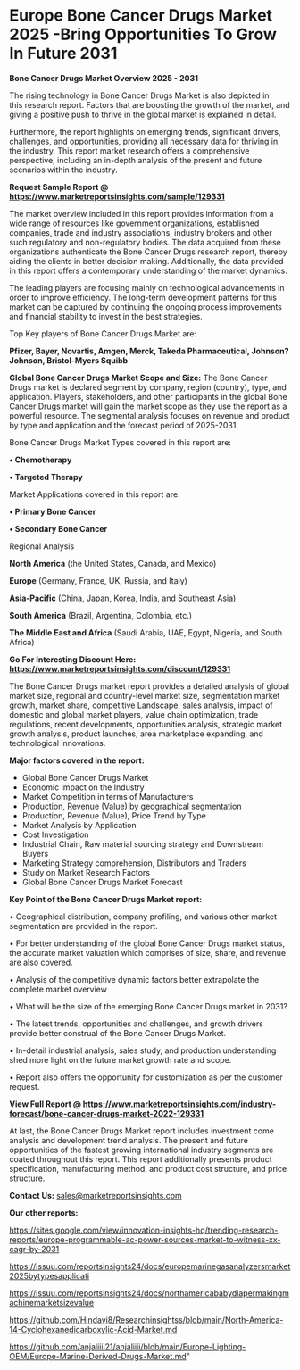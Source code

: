  # Europe Bone Cancer Drugs Market 2025 -Bring Opportunities To Grow In Future 2031

<Strong> Bone Cancer Drugs Market Overview 2025 - 2031</strong>

The rising technology in Bone Cancer Drugs Market is also depicted in this research report. Factors that are boosting the growth of the market, and giving a positive push to thrive in the global market is explained in detail.

Furthermore, the report highlights on emerging trends, significant drivers, challenges, and opportunities, providing all necessary data for thriving in the industry. This report market research offers a comprehensive perspective, including an in-depth analysis of the present and future scenarios within the industry.

<strong>Request Sample Report @ <a href=https://www.marketreportsinsights.com/sample/129331>https://www.marketreportsinsights.com/sample/129331</a></strong>

The market overview included in this report provides information from a wide range of resources like government organizations, established companies, trade and industry associations, industry brokers and other such regulatory and non-regulatory bodies. The data acquired from these organizations authenticate the Bone Cancer Drugs research report, thereby aiding the clients in better decision making. Additionally, the data provided in this report offers a contemporary understanding of the market dynamics.

The leading players are focusing mainly on technological advancements in order to improve efficiency. The long-term development patterns for this market can be captured by continuing the ongoing process improvements and financial stability to invest in the best strategies.

Top Key players of Bone Cancer Drugs Market are:

<strong>Pfizer, Bayer, Novartis, Amgen, Merck, Takeda Pharmaceutical, Johnson?Johnson, Bristol-Myers Squibb</strong>

<strong><b>Global Bone Cancer Drugs Market Scope and Size:</b></strong>
The Bone Cancer Drugs market is declared segment by company, region (country), type, and application. Players, stakeholders, and other participants in the global Bone Cancer Drugs market will gain the market scope as they use the report as a powerful resource. The segmental analysis focuses on revenue and product by type and application and the forecast period of 2025-2031.

Bone Cancer Drugs Market Types covered in this report are:

<strong>• Chemotherapy

• Targeted Therapy</strong>

Market Applications covered in this report are:

<strong>• Primary Bone Cancer

• Secondary Bone Cancer</strong> 

Regional Analysis

<strong>North America</strong> (the United States, Canada, and Mexico)

<strong>Europe</strong> (Germany, France, UK, Russia, and Italy)

<strong>Asia-Pacific</strong> (China, Japan, Korea, India, and Southeast Asia)

<strong>South America</strong> (Brazil, Argentina, Colombia, etc.)

<strong>The Middle East and Africa</strong> (Saudi Arabia, UAE, Egypt, Nigeria, and South Africa)

<strong>Go For Interesting Discount Here: <a href=https://www.marketreportsinsights.com/discount/129331>https://www.marketreportsinsights.com/discount/129331</a></strong>

The Bone Cancer Drugs market report provides a detailed analysis of global market size, regional and country-level market size, segmentation market growth, market share, competitive Landscape, sales analysis, impact of domestic and global market players, value chain optimization, trade regulations, recent developments, opportunities analysis, strategic market growth analysis, product launches, area marketplace expanding, and technological innovations.

<strong><b>Major factors covered in the report:</b></strong>
<ul>
  <li>Global Bone Cancer Drugs Market </li>
  <li>Economic Impact on the Industry</li>
  <li>Market Competition in terms of Manufacturers</li>
  <li>Production, Revenue (Value) by geographical segmentation</li>
  <li>Production, Revenue (Value), Price Trend by Type</li>
  <li>Market Analysis by Application</li>
  <li>Cost Investigation</li>
  <li>Industrial Chain, Raw material sourcing strategy and Downstream Buyers</li>
  <li>Marketing Strategy comprehension, Distributors and Traders</li>
  <li>Study on Market Research Factors</li>
  <li>Global Bone Cancer Drugs Market Forecast</li>
</ul>

<strong><b>Key Point of the Bone Cancer Drugs Market report:</b></strong>

• Geographical distribution, company profiling, and various other market segmentation are provided in the report.

• For better understanding of the global Bone Cancer Drugs market status, the accurate market valuation which comprises of size, share, and revenue are also covered.

• Analysis of the competitive dynamic factors better extrapolate the complete market overview

• What will be the size of the emerging Bone Cancer Drugs market in 2031?

• The latest trends, opportunities and challenges, and growth drivers provide better construal of the Bone Cancer Drugs Market.

• In-detail industrial analysis, sales study, and production understanding shed more light on the future market growth rate and scope.

• Report also offers the opportunity for customization as per the customer request.

<strong><b>View Full Report @ <a href=https://www.marketreportsinsights.com/industry-forecast/bone-cancer-drugs-market-2022-129331>https://www.marketreportsinsights.com/industry-forecast/bone-cancer-drugs-market-2022-129331</a></b></strong>


At last, the Bone Cancer Drugs Market report includes investment come analysis and development trend analysis. The present and future opportunities of the fastest growing international industry segments are coated throughout this report. This report additionally presents product specification, manufacturing method, and product cost structure, and price structure.

<strong>Contact Us:</strong>
sales@marketreportsinsights.com

<strong>Our other reports:</strong>

<a href=https://sites.google.com/view/innovation-insights-hq/trending-research-reports/europe-programmable-ac-power-sources-market-to-witness-xx-cagr-by-2031>https://sites.google.com/view/innovation-insights-hq/trending-research-reports/europe-programmable-ac-power-sources-market-to-witness-xx-cagr-by-2031</a>

<a href=https://issuu.com/reportsinsights24/docs/europemarinegasanalyzersmarket2025bytypesapplicati>https://issuu.com/reportsinsights24/docs/europemarinegasanalyzersmarket2025bytypesapplicati</a>

<a href=https://issuu.com/reportsinsights24/docs/northamericababydiapermakingmachinemarketsizevalue>https://issuu.com/reportsinsights24/docs/northamericababydiapermakingmachinemarketsizevalue</a>

<a href=https://github.com/Hindavi8/Researchinsightss/blob/main/North-America-14-Cyclohexanedicarboxylic-Acid-Market.md>https://github.com/Hindavi8/Researchinsightss/blob/main/North-America-14-Cyclohexanedicarboxylic-Acid-Market.md</a>

<a href=https://github.com/anjaliiii21/anjaliiii/blob/main/Europe-Lighting-OEM/Europe-Marine-Derived-Drugs-Market.md>https://github.com/anjaliiii21/anjaliiii/blob/main/Europe-Lighting-OEM/Europe-Marine-Derived-Drugs-Market.md</a>"
